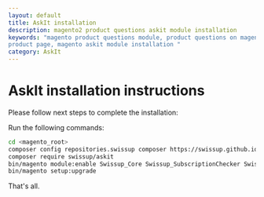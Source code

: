 ```yaml
---
layout: default
title: AskIt installation
description: magento2 product questions askit module installation
keywords: "magento product questions module, product questions on magento
product page, magento askit module installation "
category: AskIt
---
```


# AskIt installation instructions

Please follow next steps to complete the installation:

Run the following commands:

```bash
cd <magento_root>
composer config repositories.swissup composer https://swissup.github.io/packages/
composer require swissup/askit
bin/magento module:enable Swissup_Core Swissup_SubscriptionChecker Swissup_Askit
bin/magento setup:upgrade
```

That's all.

